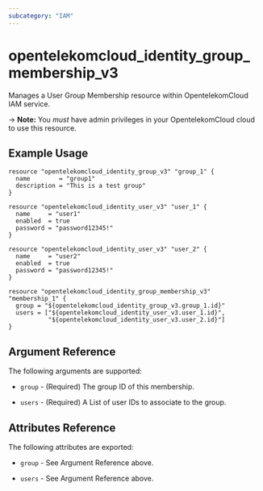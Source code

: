 ```yaml
---
subcategory: "IAM"
---
```


# opentelekomcloud_identity_group_membership_v3

Manages a User Group Membership resource within OpentelekomCloud IAM service.

-> **Note:** You _must_ have admin privileges in your OpentelekomCloud cloud to use
this resource.

## Example Usage

```hcl
resource "opentelekomcloud_identity_group_v3" "group_1" {
  name        = "group1"
  description = "This is a test group"
}

resource "opentelekomcloud_identity_user_v3" "user_1" {
  name     = "user1"
  enabled  = true
  password = "password12345!"
}

resource "opentelekomcloud_identity_user_v3" "user_2" {
  name     = "user2"
  enabled  = true
  password = "password12345!"
}

resource "opentelekomcloud_identity_group_membership_v3" "membership_1" {
  group = "${opentelekomcloud_identity_group_v3.group_1.id}"
  users = ["${opentelekomcloud_identity_user_v3.user_1.id}",
           "${opentelekomcloud_identity_user_v3.user_2.id}"]
}
```

## Argument Reference

The following arguments are supported:

* `group` - (Required) The group ID of this membership. 

* `users` - (Required) A List of user IDs to associate to the group.

## Attributes Reference

The following attributes are exported:

* `group` - See Argument Reference above.

* `users` - See Argument Reference above.
